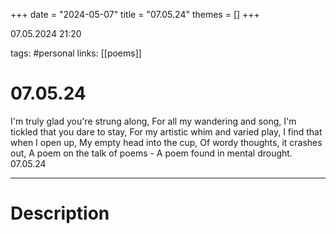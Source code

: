 +++
date = "2024-05-07"
title = "07.05.24"
themes = []
+++

07.05.2024 21:20

tags: #personal
links: [[poems]]

# 07.05.24

I'm truly glad you're strung along,
For all my wandering and song,
I'm tickled that you dare to stay,
For my artistic whim and varied play,
I find that when I open up,
My empty head into the cup,
Of wordy thoughts, it crashes out,
A poem on the talk of poems -
A poem found in mental drought.
07.05.24

---

# Description

